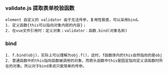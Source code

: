 ### validate.js 提取表单校验函数
```
element 自定义的 validator 由于无法传参，复用性极差，可以采用bind。
1. 定义函数{this可以指向对象内部的内容}；
2. 在vue文件引用时：定义对象；validator：函数.bind(对象名称)
```
### bind
```
1. f.bind(obj)，实际上可以理解为obj.f()，这时，f函数体内的this自然指向的是obj
2. 普通函数中的this指向函数被调用的对象，而箭头函数中this是固定指向定义该函数时所在的对象。所以对于bind来说只是简单的传参。
```